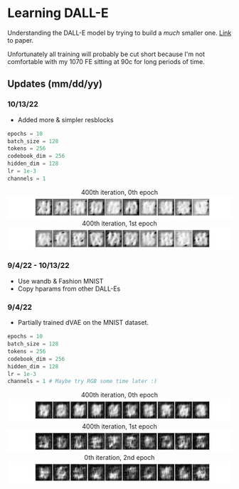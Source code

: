 # Learning DALL-E
Understanding the DALL-E model by trying to build a *much* smaller one. <a href='https://arxiv.org/pdf/2102.12092.pdf'>Link</a> to paper.

Unfortunately all training will probably be cut short because I'm not comfortable with my 1070 FE sitting at 90c for long periods of time.

## Updates (mm/dd/yy)

### 10/13/22
   - Added more & simpler resblocks

```python
epochs = 10
batch_size = 128
tokens = 256
codebook_dim = 256
hidden_dim = 128
lr = 1e-3
channels = 1
```

<p align='center'>
400th iteration, 0th epoch
<img src='./dvae_generation/10-13-22/dvae_generationE0.jpg'>
400th iteration, 1st epoch
<img src='./dvae_generation/10-13-22/dvae_generationE1.jpg'>
</p>

### 9/4/22 - 10/13/22
   - Use wandb & Fashion MNIST
   - Copy hparams from other DALL-Es

### 9/4/22
   - Partially trained dVAE on the MNIST dataset.

```python
epochs = 10
batch_size = 128
tokens = 256
codebook_dim = 256
hidden_dim = 128
lr = 1e-3
channels = 1 # Maybe try RGB some time later :)
```

<p align='center'>
400th iteration, 0th epoch
<img src='./dvae_generation/9-4-22/dvae_generationE0.jpg'>
400th iteration, 1st epoch
<img src='./dvae_generation/9-4-22/dvae_generationE1.jpg'>
0th iteration, 2nd epoch
<img src='./dvae_generation/9-4-22/dvae_generationE2.jpg'>
</p>